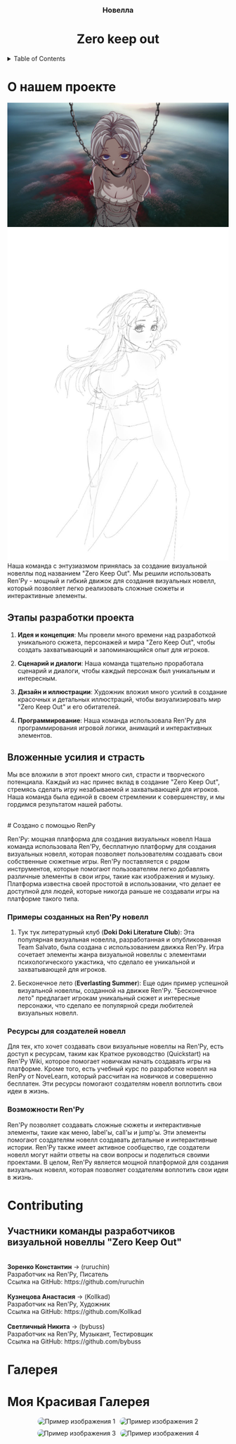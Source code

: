 <!-- Improved compatibility of back to top link: See: https://github.com/othneildrew/Best-README-Template/pull/73 -->
<a name="readme-top"></a>
<!--
*** Thanks for checking out the Best-README-Template. If you have a suggestion
*** that would make this better, please fork the repo and create a pull request
*** or simply open an issue with the tag "enhancement".
*** Don't forget to give the project a star!
*** Thanks again! Now go create something AMAZING! :D
-->



<!-- PROJECT SHIELDS -->
<!--
*** I'm using markdown "reference style" links for readability.
*** Reference links are enclosed in brackets [ ] instead of parentheses ( ).
*** See the bottom of this document for the declaration of the reference variables
*** for contributors-url, forks-url, etc. This is an optional, concise syntax you may use.
*** https://www.markdownguide.org/basic-syntax/#reference-style-links
-->
<!-- PROJECT LOGO -->
<br />

  <h3 align="center">Новелла</h3>
  <h1 align="center"><strong>Zero keep out</strong></h1>




<!-- TABLE OF CONTENTS -->
<details>
  <summary>Table of Contents</summary>
  <ol>
    <li>
      <a href="#about-the-project">О проекте</a>
      <ul>
        <li><a href="#Создано с помощью RenPy">Что такое RenPy?</a></li>
      </ul>
    </li>
    <li><a href="#contributing">Ссылки на создателей</a></li>
  </ol>
</details>



<!-- ABOUT THE PROJECT -->
# О нашем проекте
![Logo](Read_logo.png)
![Sketch](sketch.jpg)
Наша команда с энтузиазмом принялась за создание визуальной новеллы под названием "Zero Keep Out". Мы решили использовать Ren'Py - мощный и гибкий движок для создания визуальных новелл, который позволяет легко реализовать сложные сюжеты и интерактивные элементы.

## Этапы разработки проекта

1. **Идея и концепция**: Мы провели много времени над разработкой уникального сюжета, персонажей и мира "Zero Keep Out", чтобы создать захватывающий и запоминающийся опыт для игроков.

2. **Сценарий и диалоги**: Наша команда тщательно проработала сценарий и диалоги, чтобы каждый персонаж был уникальным и интересным.

3. **Дизайн и иллюстрации**: Художник вложил много усилий в создание красочных и детальных иллюстраций, чтобы визуализировать мир "Zero Keep Out" и его обитателей.

4. **Программирование**: Наша команда использовала Ren'Py для программирования игровой логики, анимаций и интерактивных элементов.

## Вложенные усилия и страсть

Мы все вложили в этот проект много сил, страсти и творческого потенциала. Каждый из нас принес вклад в создание "Zero Keep Out", стремясь сделать игру незабываемой и захватывающей для игроков. Наша команда была единой в своем стремлении к совершенству, и мы гордимся результатом нашей работы.

<br>
<!--Создано с помощью RenPy--!>
# Создано с помощью RenPy

Ren'Py: мощная платформа для создания визуальных новелл
Наша команда использовала Ren'Py, бесплатную платформу для создания визуальных новелл, которая позволяет пользователям создавать свои собственные сюжетные игры. Ren'Py поставляется с рядом инструментов, которые помогают пользователям легко добавлять различные элементы в свои игры, такие как изображения и музыку. Платформа известна своей простотой в использовании, что делает ее доступной для людей, которые никогда раньше не создавали игры на платформе такого типа.
### Примеры созданных на Ren'Py новелл

1) Тук тук литературный клуб (<strong>Doki Doki Literature Club</strong>): Эта популярная визуальная новелла, разработанная и опубликованная Team Salvato, была создана с использованием движка Ren'Py. Игра сочетает элементы жанра визуальной новеллы с элементами психологического ужастика, что сделало ее уникальной и захватывающей для игроков.
  
2) Бесконечное лето (<strong>Everlasting Summer</strong>): Еще один пример успешной визуальной новеллы, созданной на движке Ren'Py. "Бесконечное лето" предлагает игрокам уникальный сюжет и интересные персонажи, что сделало ее популярной среди любителей визуальных новелл.
   
### Ресурсы для создателей новелл
Для тех, кто хочет создавать свои визуальные новеллы на Ren'Py, есть доступ к ресурсам, таким как Краткое руководство (Quickstart) на Ren'Py Wiki, которое помогает новичкам начать создавать игры на платформе. Кроме того, есть учебный курс по разработке новелл на RenPy от NoveLearn, который рассчитан на новичков и совершенно бесплатен. Эти ресурсы помогают создателям новелл воплотить свои идеи в жизнь.

### Возможности Ren'Py
Ren'Py позволяет создавать сложные сюжеты и интерактивные элементы, такие как меню, label'ы, call'ы и jump'ы. Эти элементы помогают создателям новелл создавать детальные и интерактивные истории. Ren'Py также имеет активное сообщество, где создатели новелл могут найти ответы на свои вопросы и поделиться своими проектами.
В целом, Ren'Py является мощной платформой для создания визуальных новелл, которая позволяет создателям воплотить свои идеи в жизнь. 








<!-- CONTRIBUTING -->
# Contributing

## Участники команды разработчиков визуальной новеллы "Zero Keep Out"
<br>
<strong>Зоренко Константин</strong> -> (ruruchin)<br>
Разработчик на Ren'Py, Писатель<br>
Ссылка на GitHub: https://github.com/ruruchin<br>
<br>
<strong>Кузнецова Анастасия</strong> -> (Kollkad)<br>
Разработчик на Ren'Py, Художник<br>
Ссылка на GitHub: https://github.com/Kollkad<br>
<br>
<strong>Светличный Никита</strong> -> (bybuss)<br>
Разработчик на Ren'Py, Музыкант, Тестировщик<br>
Ссылка на GitHub: https://github.com/bybuss<br>

# Галерея
# Моя Красивая Галерея

<style>
  .gallery {
    display: flex;
    flex-wrap: wrap;
    justify-content: center;
    gap: 10px;
  }
  .gallery img {
    border-radius: 10px;
    transition: transform 0.3s;
  }
  .gallery img:hover {
    transform: scale(1.1);
  }
  .gallery-item {
    position: relative;
    overflow: hidden;
  }
  .gallery-item img {
    max-width: 100%;
    height: auto;
  }
  .gallery-item:nth-child(1) img {
    width: 300px;
    height: 200px;
  }
  .gallery-item:nth-child(2) img {
    width: 200px;
    height: 300px;
  }
  .gallery-item:nth-child(3) img {
    width: 250px;
    height: 250px;
  }
  .gallery-item:nth-child(4) img {
    width: 300px;
    height: 200px;
  }
</style>

<div class="gallery">
  <div class="gallery-item">
    <img src="images/image1.png" alt="Пример изображения 1">
  </div>
  <div class="gallery-item">
    <img src="images/image2.png" alt="Пример изображения 2">
  </div>
  <div class="gallery-item">
    <img src="images/image3.png" alt="Пример изображения 3">
  </div>
  <div class="gallery-item">
    <img src="images/image4.png" alt="Пример изображения 4">
  </div>
</div>


<!-- MARKDOWN LINKS & IMAGES -->
<!-- https://www.markdownguide.org/basic-syntax/#reference-style-links -->
[contributors-shield]: https://img.shields.io/github/contributors/othneildrew/Best-README-Template.svg?style=for-the-badge
[contributors-url]: https://github.com/othneildrew/Best-README-Template/graphs/contributors
[forks-shield]: https://img.shields.io/github/forks/othneildrew/Best-README-Template.svg?style=for-the-badge
[forks-url]: https://github.com/othneildrew/Best-README-Template/network/members
[stars-shield]: https://img.shields.io/github/stars/othneildrew/Best-README-Template.svg?style=for-the-badge
[stars-url]: https://github.com/othneildrew/Best-README-Template/stargazers
[issues-shield]: https://img.shields.io/github/issues/othneildrew/Best-README-Template.svg?style=for-the-badge
[issues-url]: https://github.com/othneildrew/Best-README-Template/issues
[license-shield]: https://img.shields.io/github/license/othneildrew/Best-README-Template.svg?style=for-the-badge
[license-url]: https://github.com/othneildrew/Best-README-Template/blob/master/LICENSE.txt
[linkedin-shield]: https://img.shields.io/badge/-LinkedIn-black.svg?style=for-the-badge&logo=linkedin&colorB=555
[linkedin-url]: https://linkedin.com/in/othneildrew
[product-screenshot]:Read_logo.png
[product-screenshot2]:sketch.jpg
[Next.js]: https://img.shields.io/badge/next.js-000000?style=for-the-badge&logo=nextdotjs&logoColor=white
[Next-url]: https://nextjs.org/
[React.js]: https://img.shields.io/badge/React-20232A?style=for-the-badge&logo=react&logoColor=61DAFB
[React-url]: https://reactjs.org/
[Vue.js]: https://img.shields.io/badge/Vue.js-35495E?style=for-the-badge&logo=vuedotjs&logoColor=4FC08D
[Vue-url]: https://vuejs.org/
[Angular.io]: https://img.shields.io/badge/Angular-DD0031?style=for-the-badge&logo=angular&logoColor=white
[Angular-url]: https://angular.io/
[Svelte.dev]: https://img.shields.io/badge/Svelte-4A4A55?style=for-the-badge&logo=svelte&logoColor=FF3E00
[Svelte-url]: https://svelte.dev/
[Laravel.com]: https://img.shields.io/badge/Laravel-FF2D20?style=for-the-badge&logo=laravel&logoColor=white
[Laravel-url]: https://laravel.com
[Bootstrap.com]: https://img.shields.io/badge/Bootstrap-563D7C?style=for-the-badge&logo=bootstrap&logoColor=white
[Bootstrap-url]: https://getbootstrap.com
[JQuery.com]: https://img.shields.io/badge/jQuery-0769AD?style=for-the-badge&logo=jquery&logoColor=white
[JQuery-url]: https://jquery.com 
